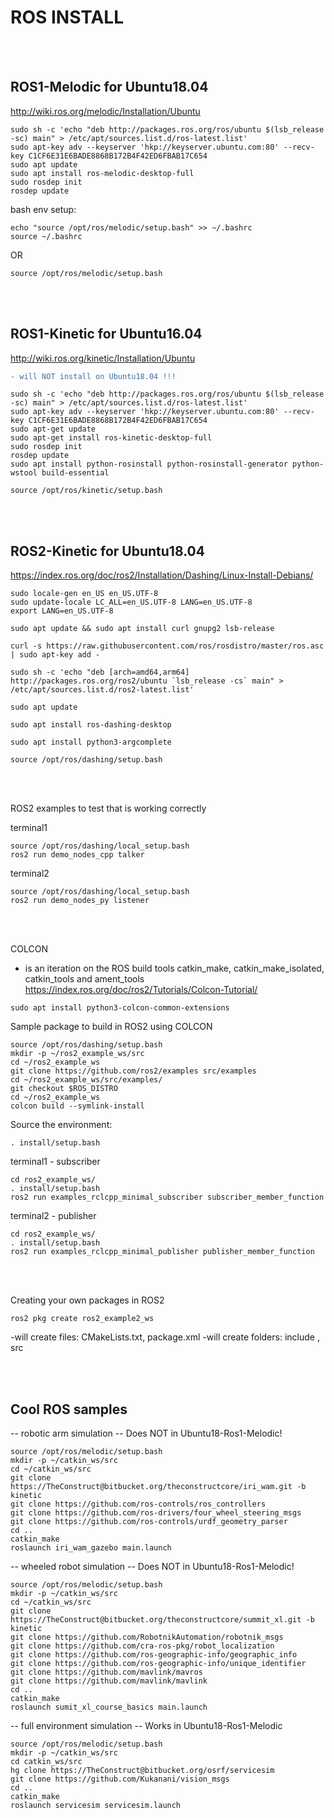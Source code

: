 # ROS INSTALL
</br></br>

## ROS1-Melodic for Ubuntu18.04

http://wiki.ros.org/melodic/Installation/Ubuntu

```
sudo sh -c 'echo "deb http://packages.ros.org/ros/ubuntu $(lsb_release -sc) main" > /etc/apt/sources.list.d/ros-latest.list'
sudo apt-key adv --keyserver 'hkp://keyserver.ubuntu.com:80' --recv-key C1CF6E31E6BADE8868B172B4F42ED6FBAB17C654
sudo apt update
sudo apt install ros-melodic-desktop-full
sudo rosdep init
rosdep update
```

bash env setup:
```
echo "source /opt/ros/melodic/setup.bash" >> ~/.bashrc
source ~/.bashrc
```
OR
```
source /opt/ros/melodic/setup.bash
```
</br></br>

## ROS1-Kinetic for Ubuntu16.04
http://wiki.ros.org/kinetic/Installation/Ubuntu
```diff
- will NOT install on Ubuntu18.04 !!!
```
```
sudo sh -c 'echo "deb http://packages.ros.org/ros/ubuntu $(lsb_release -sc) main" > /etc/apt/sources.list.d/ros-latest.list'
sudo apt-key adv --keyserver 'hkp://keyserver.ubuntu.com:80' --recv-key C1CF6E31E6BADE8868B172B4F42ED6FBAB17C654
sudo apt-get update
sudo apt-get install ros-kinetic-desktop-full
sudo rosdep init
rosdep update
sudo apt install python-rosinstall python-rosinstall-generator python-wstool build-essential

```
```
source /opt/ros/kinetic/setup.bash
```
</br></br>


## ROS2-Kinetic for Ubuntu18.04
https://index.ros.org/doc/ros2/Installation/Dashing/Linux-Install-Debians/
```
sudo locale-gen en_US en_US.UTF-8
sudo update-locale LC_ALL=en_US.UTF-8 LANG=en_US.UTF-8
export LANG=en_US.UTF-8

sudo apt update && sudo apt install curl gnupg2 lsb-release

curl -s https://raw.githubusercontent.com/ros/rosdistro/master/ros.asc | sudo apt-key add -

sudo sh -c 'echo "deb [arch=amd64,arm64] http://packages.ros.org/ros2/ubuntu `lsb_release -cs` main" > /etc/apt/sources.list.d/ros2-latest.list'

sudo apt update

sudo apt install ros-dashing-desktop

sudo apt install python3-argcomplete
```
```
source /opt/ros/dashing/setup.bash
```
</br></br>

ROS2 examples to test that is working correctly

terminal1
``` 
source /opt/ros/dashing/local_setup.bash
ros2 run demo_nodes_cpp talker
```
terminal2
``` 
source /opt/ros/dashing/local_setup.bash
ros2 run demo_nodes_py listener
```
</br></br>

COLCON 
- is an iteration on the ROS build tools catkin_make, catkin_make_isolated, catkin_tools and ament_tools
https://index.ros.org/doc/ros2/Tutorials/Colcon-Tutorial/
```
sudo apt install python3-colcon-common-extensions
```
Sample package to build in ROS2 using COLCON
```
source /opt/ros/dashing/setup.bash 
mkdir -p ~/ros2_example_ws/src
cd ~/ros2_example_ws
git clone https://github.com/ros2/examples src/examples
cd ~/ros2_example_ws/src/examples/
git checkout $ROS_DISTRO
cd ~/ros2_example_ws
colcon build --symlink-install
```
Source the environment:
```
. install/setup.bash
```
terminal1 - subscriber
```
cd ros2_example_ws/
. install/setup.bash 
ros2 run examples_rclcpp_minimal_subscriber subscriber_member_function
```
terminal2 - publisher
```
cd ros2_example_ws/
. install/setup.bash 
ros2 run examples_rclcpp_minimal_publisher publisher_member_function
```
</br></br>

Creating your own packages in ROS2
```
ros2 pkg create ros2_example2_ws
```
-will create files: CMakeLists.txt, package.xml
-will create folders: include , src

</br></br>

## Cool ROS samples

-- robotic arm simulation -- Does NOT in Ubuntu18-Ros1-Melodic!
```
source /opt/ros/melodic/setup.bash
mkdir -p ~/catkin_ws/src
cd ~/catkin_ws/src 
git clone https://TheConstruct@bitbucket.org/theconstructcore/iri_wam.git -b kinetic
git clone https://github.com/ros-controls/ros_controllers
git clone https://github.com/ros-drivers/four_wheel_steering_msgs
git clone https://github.com/ros-controls/urdf_geometry_parser
cd ..
catkin_make
roslaunch iri_wam_gazebo main.launch
```

-- wheeled robot simulation -- Does NOT in Ubuntu18-Ros1-Melodic!
```
source /opt/ros/melodic/setup.bash
mkdir -p ~/catkin_ws/src
cd ~/catkin_ws/src 
git clone https://TheConstruct@bitbucket.org/theconstructcore/summit_xl.git -b kinetic
git clone https://github.com/RobotnikAutomation/robotnik_msgs
git clone https://github.com/cra-ros-pkg/robot_localization
git clone https://github.com/ros-geographic-info/geographic_info
git clone https://github.com/ros-geographic-info/unique_identifier
git clone https://github.com/mavlink/mavros
git clone https://github.com/mavlink/mavlink
cd ..
catkin_make
roslaunch sumit_xl_course_basics main.launch
```

-- full environment simulation -- Works in Ubuntu18-Ros1-Melodic
```
source /opt/ros/melodic/setup.bash
mkdir -p ~/catkin_ws/src
cd catkin_ws/src
hg clone https://TheConstruct@bitbucket.org/osrf/servicesim
git clone https://github.com/Kukanani/vision_msgs
cd ..
catkin_make
roslaunch servicesim servicesim.launch
```
